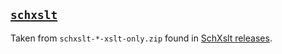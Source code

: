 ## [`schxslt`](schxslt/)

Taken from `schxslt-*-xslt-only.zip` found in [SchXslt releases](https://github.com/schxslt/schxslt/releases).
